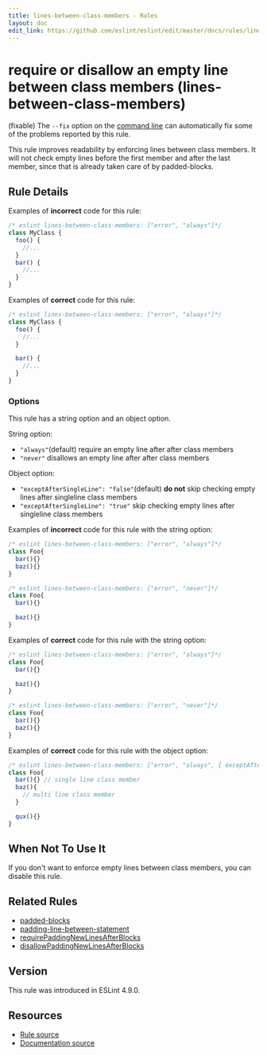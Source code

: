 ```yaml
---
title: lines-between-class-members - Rules
layout: doc
edit_link: https://github.com/eslint/eslint/edit/master/docs/rules/lines-between-class-members.md
---
```

<!-- Note: No pull requests accepted for this file. See README.md in the root directory for details. -->

# require or disallow an empty line between class members (lines-between-class-members)

(fixable) The `--fix` option on the [command line](../user-guide/command-line-interface#fix) can automatically fix some of the problems reported by this rule.

This rule improves readability by enforcing lines between class members. It will not check empty lines before the first member and after the last member, since that is already taken care of by padded-blocks.

## Rule Details

Examples of **incorrect** code for this rule:

```js
/* eslint lines-between-class-members: ["error", "always"]*/
class MyClass {
  foo() {
    //...
  }
  bar() {
    //...
  }
}
```

Examples of **correct** code for this rule:

```js
/* eslint lines-between-class-members: ["error", "always"]*/
class MyClass {
  foo() {
    //...
  }

  bar() {
    //...
  }
}
```

### Options

This rule has a string option and an object option.

String option:

* `"always"`(default) require an empty line after after class members
* `"never"` disallows an empty line after after class members

Object option:

* `"exceptAfterSingleLine": "false"`(default) **do not** skip checking empty lines after singleline class members
* `"exceptAfterSingleLine": "true"` skip checking empty lines after singleline class members

Examples of **incorrect** code for this rule with the string option:

```js
/* eslint lines-between-class-members: ["error", "always"]*/
class Foo{
  bar(){}
  baz(){}
}

/* eslint lines-between-class-members: ["error", "never"]*/
class Foo{
  bar(){}

  baz(){}
}
```

Examples of **correct** code for this rule with the string option:

```js
/* eslint lines-between-class-members: ["error", "always"]*/
class Foo{
  bar(){}

  baz(){}
}

/* eslint lines-between-class-members: ["error", "never"]*/
class Foo{
  bar(){}
  baz(){}
}
```

Examples of **correct** code for this rule with the object option:

```js
/* eslint lines-between-class-members: ["error", "always", { exceptAfterSingleLine: true }]*/
class Foo{
  bar(){} // single line class member
  baz(){
    // multi line class member
  }

  qux(){}
}
```

## When Not To Use It

If you don't want to enforce empty lines between class members, you can disable this rule.

## Related Rules

* [padded-blocks](padded-blocks)
* [padding-line-between-statement](padding-line-between-statement)
* [requirePaddingNewLinesAfterBlocks](http://jscs.info/rule/requirePaddingNewLinesAfterBlocks)
* [disallowPaddingNewLinesAfterBlocks](http://jscs.info/rule/disallowPaddingNewLinesAfterBlocks)

## Version

This rule was introduced in ESLint 4.9.0.

## Resources

* [Rule source](https://github.com/eslint/eslint/tree/master/lib/rules/lines-between-class-members.js)
* [Documentation source](https://github.com/eslint/eslint/tree/master/docs/rules/lines-between-class-members.md)
